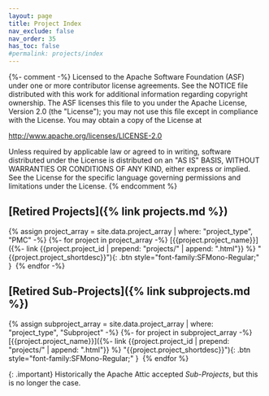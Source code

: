 ```yaml
---
layout: page
title: Project Index
nav_exclude: false
nav_order: 35
has_toc: false
#permalink: projects/index
---
```

{%- comment -%}
Licensed to the Apache Software Foundation (ASF) under one or more
contributor license agreements.  See the NOTICE file distributed with
this work for additional information regarding copyright ownership.
The ASF licenses this file to you under the Apache License, Version 2.0
(the "License"); you may not use this file except in compliance with
the License.  You may obtain a copy of the License at

http://www.apache.org/licenses/LICENSE-2.0

Unless required by applicable law or agreed to in writing, software
distributed under the License is distributed on an "AS IS" BASIS,
WITHOUT WARRANTIES OR CONDITIONS OF ANY KIND, either express or implied.
See the License for the specific language governing permissions and
limitations under the License.
{% endcomment %}

## [Retired Projects]({% link projects.md %})

{% assign project_array = site.data.project_array |  where: "project_type", "PMC" -%}
{%- for project in project_array -%}
[{{project.project_name}}]({%- link {{project.project_id | prepend: "projects/" | append: ".html"}} %} "{{project.project_shortdesc}}"){: .btn style="font-family:SFMono-Regular;" }&nbsp;
{% endfor -%}

## [Retired Sub-Projects]({% link subprojects.md %})

{% assign subproject_array = site.data.project_array |  where: "project_type", "Subproject" -%}
{%- for project in subproject_array -%}
[{{project.project_name}}]({%- link {{project.project_id | prepend: "projects/" | append: ".html"}} %} "{{project.project_shortdesc}}"){: .btn style="font-family:SFMono-Regular;" }&nbsp;
{% endfor %}

{: .important}
Historically the Apache Attic accepted *Sub-Projects*, but this is no longer the case.
